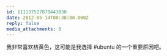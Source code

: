 ```yaml
---
id: 111137527879443030
date: 2012-05-14T00:38:00.000Z
reply: false
media_attachments: 0
---
```


我非常喜欢桔黄色，这可能是我选择 #ubuntu 的一个重要原因吧。 ​​​​

